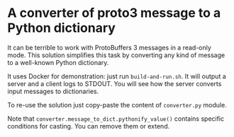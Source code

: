 # A converter of proto3 message to a Python dictionary

It can be terrible to work with ProtoBuffers 3 messages in a read-only mode. This solution
simplifies this task by converting any kind of message to a well-known Python dictionary.

It uses Docker for demonstration: just run `build-and-run.sh`. It will output a server and a client
logs to STDOUT. You will see how the server converts input messages to dictionaries.

To re-use the solution just copy-paste the content of `converter.py` module.

Note that `converter.message_to_dict.pythonify_value()` contains specific conditions for casting.
You can remove them or extend.
